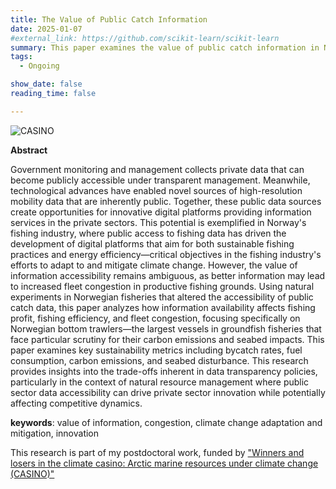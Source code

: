 ```yaml
---
title: The Value of Public Catch Information
date: 2025-01-07
#external_link: https://github.com/scikit-learn/scikit-learn
summary: This paper examines the value of public catch information in Norwegian bottom trawl fisheries by analyzing how changes in data accessibility affect fleet behavior, fishing efficiency, and environmental sustainability.
tags:
  - Ongoing

show_date: false
reading_time: false

---
```

![CASINO](/images/catchwise.png "A start up company, Catchwise, visualizes public Norwegian catch data from January 2023. This screenshot shows a heatmap of catch and catch reports. Photo: [Fiskeribladet](https://www.fiskeribladet.no/)")


__Abstract__

Government monitoring and management collects private data that can become publicly accessible under transparent management. Meanwhile, technological advances have enabled novel sources of high-resolution mobility data that are inherently public. Together, these public data sources create opportunities for innovative digital platforms providing information services in the private sectors. This potential is exemplified in Norway's fishing industry, where public access to fishing data has driven the development of digital platforms that aim for both sustainable fishing practices and energy efficiency—critical objectives in the fishing industry's efforts to adapt to and mitigate climate change. However, the value of information accessibility remains ambiguous, as better information may lead to increased fleet congestion in productive fishing grounds. Using natural experiments in Norwegian fisheries that altered the accessibility of public catch data, this paper analyzes how information availability affects fishing profit, fishing efficiency, and fleet congestion, focusing specifically on Norwegian bottom trawlers—the largest vessels in groundfish fisheries that face particular scrutiny for their carbon emissions and seabed impacts. This paper examines key sustainability metrics including bycatch rates, fuel consumption, carbon emissions, and seabed disturbance. This research provides insights into the trade-offs inherent in data transparency policies, particularly in the context of natural resource management where public sector data accessibility can drive private sector innovation while potentially affecting competitive dynamics.

__keywords__: value of information, congestion, climate change adaptation and mitigation, innovation
<!--more-->
This research is part of my postdoctoral work, funded by ["Winners and losers in the climate casino: Arctic marine resources under climate change (CASINO)"](https://snf.no/medarbeidere/sturla-f-kvamsdal/casino/)